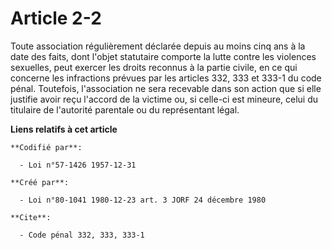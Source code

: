 # Article 2-2

Toute association régulièrement déclarée depuis au moins cinq ans à la date des faits, dont l'objet statutaire comporte la
lutte contre les violences sexuelles, peut exercer les droits reconnus à la partie civile, en ce qui concerne les infractions
prévues par les articles 332, 333 et 333-1 du code pénal. Toutefois, l'association ne sera recevable dans son action que si
elle justifie avoir reçu l'accord de la victime ou, si celle-ci est mineure, celui du titulaire de l'autorité parentale ou du
représentant légal.

**Liens relatifs à cet article**

	**Codifié par**:

	  - Loi n°57-1426 1957-12-31

	**Créé par**:

	  - Loi n°80-1041 1980-12-23 art. 3 JORF 24 décembre 1980

	**Cite**:

	  - Code pénal 332, 333, 333-1
